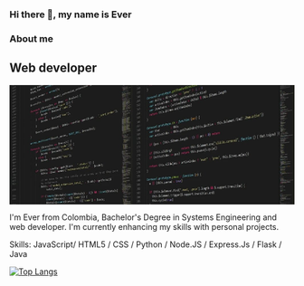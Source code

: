 ### Hi there 👋, my name is Ever



### About me
## Web developer
<img src="https://github.com/G-nava/G-nava/blob/main/resources/impbckg.jpg?raw=true" align="center" />

I'm Ever from Colombia, Bachelor's Degree in Systems Engineering and web developer. I'm currently enhancing my skills with personal projects.

Skills: JavaScript/ HTML5 / CSS / Python / Node.JS / Express.Js / Flask / Java







[![Top Langs](https://github-readme-stats.vercel.app/api/top-langs/?username=G-nava&layout=compact)](https://github.com/G-nava/github-readme-stats)
